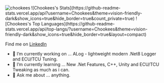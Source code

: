<img align="left" src="https://komarev.com/ghpvc/?username=chookees" alt="chookees" />
![Chookees's Stats](https://github-readme-stats.vercel.app/api?username=Chookees&theme=vision-friendly-dark&show_icons=true&hide_border=true&count_private=true)
![Chookees's Top Languages](https://github-readme-stats.vercel.app/api/top-langs/?username=Chookees&theme=vision-friendly-dark&show_icons=true&hide_border=true&layout=compact)

Find me on [LinkedIn](https://www.linkedin.com/in/artur-bobb-4b333b266/)
- 🔭 I’m currently working on ... ALog - lightweight modern .Net8 Logger and ECU/TCU Tuning.
- 🌱 I’m currently learning ... New .Net Features, C++, Unity and ECU/TCU Tweaking as much as i can.
- 💬 Ask me about ... anything.
